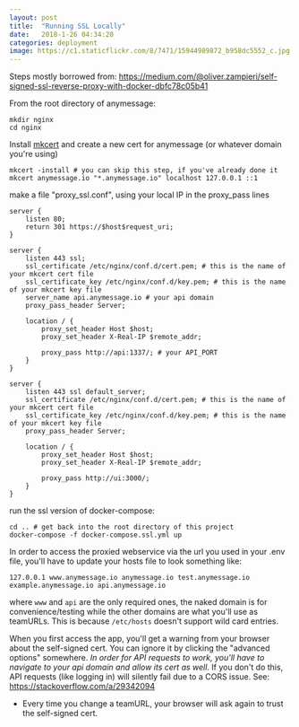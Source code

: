 ```yaml
---
layout: post
title:  "Running SSL Locally"
date:   2018-1-26 04:34:20
categories: deployment
image: https://c1.staticflickr.com/8/7471/15944989872_b958dc5552_c.jpg
---
```

Steps mostly borrowed from: https://medium.com/@oliver.zampieri/self-signed-ssl-reverse-proxy-with-docker-dbfc78c05b41

From the root directory of anymessage:
```
mkdir nginx
cd nginx
```

Install [mkcert](https://github.com/FiloSottile/mkcert) and create a new cert for anymessage (or whatever domain you're using)
```
mkcert -install # you can skip this step, if you've already done it
mkcert anymessage.io "*.anymessage.io" localhost 127.0.0.1 ::1
```

make a file "proxy_ssl.conf", using your local IP in the proxy_pass lines
```
server {
    listen 80;
    return 301 https://$host$request_uri;
}

server {
    listen 443 ssl;
    ssl_certificate /etc/nginx/conf.d/cert.pem; # this is the name of your mkcert cert file
    ssl_certificate_key /etc/nginx/conf.d/key.pem; # this is the name of your mkcert key file
    server_name api.anymessage.io # your api domain
    proxy_pass_header Server;

    location / {
        proxy_set_header Host $host;
        proxy_set_header X-Real-IP $remote_addr;

        proxy_pass http://api:1337/; # your API_PORT
    }
}

server {
    listen 443 ssl default_server;
    ssl_certificate /etc/nginx/conf.d/cert.pem; # this is the name of your mkcert cert file
    ssl_certificate_key /etc/nginx/conf.d/key.pem; # this is the name of your mkcert key file
    proxy_pass_header Server;

    location / {
        proxy_set_header Host $host;
        proxy_set_header X-Real-IP $remote_addr;

        proxy_pass http://ui:3000/;
    }
}
```

run the ssl version of docker-compose:
```
cd .. # get back into the root directory of this project
docker-compose -f docker-compose.ssl.yml up
```

In order to access the proxied webservice via the url you used in your .env file, you'll have to update your hosts file to look something like:
```
127.0.0.1 www.anymessage.io anymessage.io test.anymessage.io example.anymessage.io api.anymessage.io
```
where `www` and `api` are the only required ones, the naked domain is for convenience/testing while the other domains are what you'll use as teamURLs. This is because `/etc/hosts` doesn't support wild card entries.

When you first access the app, you'll get a warning from your browser about the self-signed cert. You can ignore it by clicking the "advanced options" somewhere. *In order for API requests to work, you'll have to navigate to your api domain and allow its cert as well*. If you don't do this, API requests (like logging in) will silently fail due to a CORS issue. See: https://stackoverflow.com/a/29342094
- Every time you change a teamURL, your browser will ask again to trust the self-signed cert.